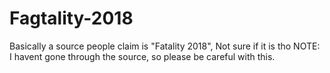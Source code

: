 # Fagtality-2018
Basically a source people claim is "Fatality 2018", Not sure if it is tho
NOTE: I havent gone through the source, so please be careful with this.

